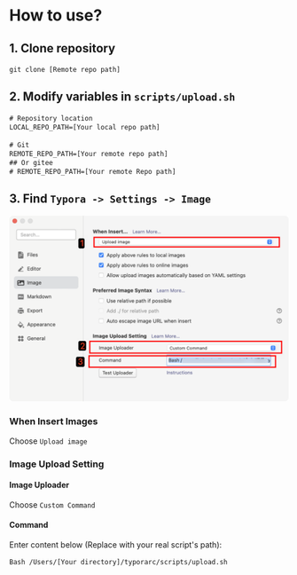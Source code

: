 # How to use?

## 1. Clone repository
```shell
git clone [Remote repo path]
```

## 2. Modify variables in `scripts/upload.sh`

```shell
# Repository location
LOCAL_REPO_PATH=[Your local repo path]

# Git
REMOTE_REPO_PATH=[Your remote repo path]
## Or gitee
# REMOTE_REPO_PATH=[Your remote Repo path]
```

## 3. Find `Typora -> Settings -> Image`

![image-20240909163417367](https://github.com/shaw996/typorarc/raw/master/src/image-20240909163417367.png?raw=true)

### When Insert Images

Choose `Upload image`

### Image Upload Setting

#### Image Uploader
Choose `Custom Command`

#### Command
Enter content below (Replace with your real script's path):
```shell
Bash /Users/[Your directory]/typorarc/scripts/upload.sh
```
